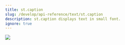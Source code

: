 ```yaml
---
title: st.caption
slug: /develop/api-reference/text/st.caption
description: st.caption displays text in small font.
ignore: true
---
```


<Autofunction function="Jt.caption" />

<Image src="/images/api/st.caption.png" clean />
